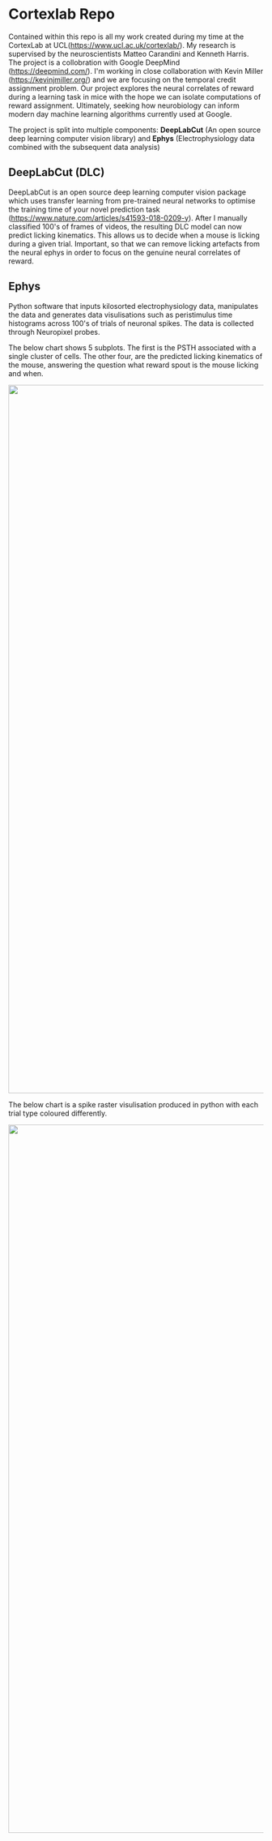 # Cortexlab Repo

Contained within this repo is all my work created during my time at the CortexLab at UCL(https://www.ucl.ac.uk/cortexlab/). My research is supervised by the neuroscientists Matteo Carandini and Kenneth Harris. The project is a collobration with Google DeepMind (https://deepmind.com/). I'm working in close collaboration with Kevin Miller (https://kevinjmiller.org/) and we are focusing on the temporal credit assignment problem. Our project explores the neural correlates of reward during a learning task in mice with the hope we can isolate computations of reward assignment. Ultimately, seeking how neurobiology can inform modern day machine learning algorithms currently used at Google.

The project is split into multiple components: __DeepLabCut__ (An open source deep learning computer vision library) and __Ephys__ (Electrophysiology data combined with the subsequent data analysis)

## DeepLabCut (DLC)
DeepLabCut is an open source deep learning computer vision package which uses transfer learning from pre-trained neural networks to optimise the training time of your novel prediction task (https://www.nature.com/articles/s41593-018-0209-y). After I manually classified 100's of frames of videos, the resulting DLC model can now predict licking kinematics. This allows us to decide when a mouse is licking during a given trial. Important, so that we can remove licking artefacts from the neural ephys in order to focus on the genuine neural correlates of reward.

## Ephys
Python software that inputs kilosorted electrophysiology data, manipulates the data and generates data visulisations such as peristimulus time histograms across 100's of trials of neuronal spikes. The data is collected through Neuropixel probes.

The below chart shows 5 subplots. The first is the PSTH associated with a single cluster of cells. The other four, are the predicted licking kinematics of the mouse, answering the question what reward spout is the mouse licking and when.

<p align="center">
  <img width="1398" alt="Screenshot 2020-12-03 at 11 02 18" src="https://user-images.githubusercontent.com/22481774/101001445-0d824480-3557-11eb-8337-b8f30988bb99.png">
</p>

The below chart is a spike raster visulisation produced in python with each trial type coloured differently.

<p align="center">
  <img width="1398" alt="Screenshot 2020-12-03 at 11 02 18" src="https://user-images.githubusercontent.com/22481774/101002818-0445a780-3558-11eb-9fa7-6eea890db888.png">
</p>
